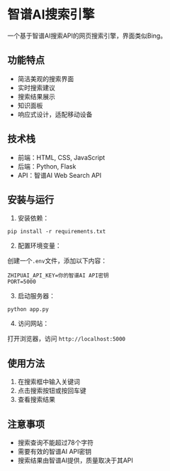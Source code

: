# 智谱AI搜索引擎

一个基于智谱AI搜索API的网页搜索引擎，界面类似Bing。

## 功能特点

- 简洁美观的搜索界面
- 实时搜索建议
- 搜索结果展示
- 知识面板
- 响应式设计，适配移动设备

## 技术栈

- 前端：HTML, CSS, JavaScript
- 后端：Python, Flask
- API：智谱AI Web Search API

## 安装与运行

1. 安装依赖：

```
pip install -r requirements.txt
```

2. 配置环境变量：

创建一个`.env`文件，添加以下内容：

```
ZHIPUAI_API_KEY=你的智谱AI API密钥
PORT=5000
```

3. 启动服务器：

```
python app.py
```

4. 访问网站：

打开浏览器，访问 `http://localhost:5000`

## 使用方法

1. 在搜索框中输入关键词
2. 点击搜索按钮或按回车键
3. 查看搜索结果

## 注意事项

- 搜索查询不能超过78个字符
- 需要有效的智谱AI API密钥
- 搜索结果由智谱AI提供，质量取决于其API
